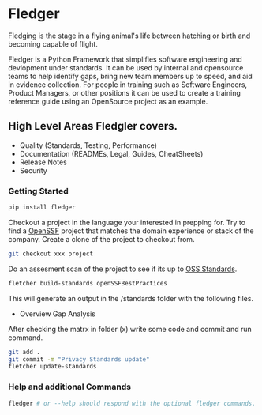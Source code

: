 # Fledger
Fledging is the stage in a flying animal's life between hatching or birth and becoming capable of flight.

Fledger is a Python Framework that simplifies software engineering and devlopment under standards. It can be used by internal and opensource teams to help identify gaps, bring new team members up to speed, and aid in evidence collection. For people in training such as Software Engineers, Product Managers, or other positions it can be used to create a training reference guide using an OpenSource project as an example.

## High Level Areas Fledgler covers.
- Quality (Standards, Testing, Performance)
- Documentation (READMEs, Legal, Guides, CheatSheets)
- Release Notes
- Security

### Getting Started

```sh
pip install fledger
```

Checkout a project in the language your interested in prepping for. Try to find a [OpenSSF](https://www.bestpractices.dev/en/projects) project that matches the domain experience or stack of the company. Create a clone of the project to checkout from.
```sh
git checkout xxx project
```

Do an assesment scan of the project to see if its up to [OSS Standards](https://www.bestpractices.dev/en/criteria/0?details=true&rationale=true).
```sh
fletcher build-standards openSSFBestPractices
```

This will generate an output in the /standards folder with the following files.
- Overview Gap Analysis

After checking the matrx in folder (x) write some code and commit and run command.
```sh
git add .
git commit -m "Privacy Standards update"
fletcher update-standards
```




### Help and additional Commands

```sh
fledger # or --help should respond with the optional fledger commands.
```
